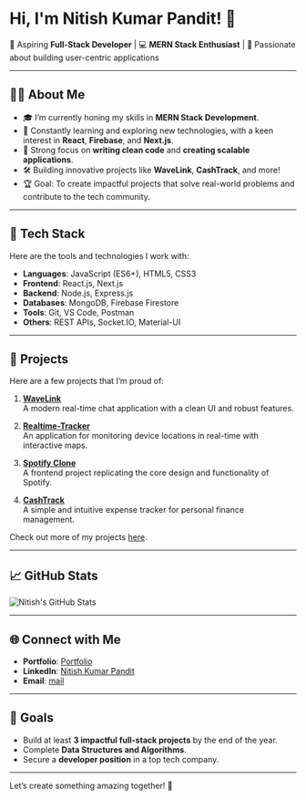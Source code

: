 # Hi, I'm Nitish Kumar Pandit! 👋

🚀 Aspiring **Full-Stack Developer** | 💻 **MERN Stack Enthusiast** | 🌟 Passionate about building user-centric applications

---

## 🙋‍♂️ About Me

- 🎓 I’m currently honing my skills in **MERN Stack Development**.
- 🌱 Constantly learning and exploring new technologies, with a keen interest in **React**, **Firebase**, and **Next.js**.
- 🌟 Strong focus on **writing clean code** and **creating scalable applications**.
- 🛠️ Building innovative projects like **WaveLink**, **CashTrack**, and more!
- 🏆 Goal: To create impactful projects that solve real-world problems and contribute to the tech community.

---

## 🔧 Tech Stack

Here are the tools and technologies I work with:

- **Languages**: JavaScript (ES6+), HTML5, CSS3
- **Frontend**: React.js, Next.js
- **Backend**: Node.js, Express.js
- **Databases**: MongoDB, Firebase Firestore
- **Tools**: Git, VS Code, Postman
- **Others**: REST APIs, Socket.IO, Material-UI

---

## 💼 Projects

Here are a few projects that I’m proud of:

1. **[WaveLink](https://github.com/Nitish-Kumar-Pandit/WaveLink)**  
   A modern real-time chat application with a clean UI and robust features.

2. **[Realtime-Tracker](https://github.com/Nitish-Kumar-Pandit/Realtime-Tracker)**  
   An application for monitoring device locations in real-time with interactive maps.

3. **[Spotify Clone](https://github.com/Nitish-Kumar-Pandit/Spotify-Clone)**  
   A frontend project replicating the core design and functionality of Spotify.

4. **[CashTrack](https://github.com/Nitish-Kumar-Pandit/CashTrack)**  
   A simple and intuitive expense tracker for personal finance management.

Check out more of my projects [here](https://github.com/Nitish-Kumar-Pandit?tab=repositories).

---

## 📈 GitHub Stats

![Nitish's GitHub Stats](https://github-readme-stats.vercel.app/api?username=Nitish-Kumar-Pandit&show_icons=true&theme=radical)

---

## 🌐 Connect with Me

- **Portfolio**: [Portfolio](https://my-portfolio-five-gamma-86.vercel.app/)
- **LinkedIn**: [Nitish Kumar Pandit](www.linkedin.com/in/nitishkumarpandittt)
- **Email**: [mail](mailto:nitishkumarpandit312@gmail.com)

---

## 🎯 Goals

- Build at least **3 impactful full-stack projects** by the end of the year.
- Complete **Data Structures and Algorithms**.
- Secure a **developer position** in a top tech company.

---

Let’s create something amazing together! 🚀
